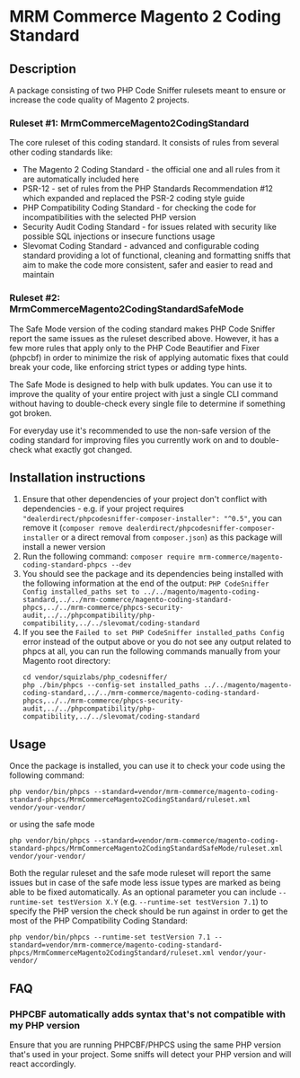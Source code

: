 # MRM Commerce Magento 2 Coding Standard

## Description
A package consisting of two PHP Code Sniffer rulesets meant to ensure or increase the code quality of Magento 2 projects.
### Ruleset #1: MrmCommerceMagento2CodingStandard
The core ruleset of this coding standard. It consists of rules from several other coding standards like:
- The Magento 2 Coding Standard - the official one and all rules from it are automatically included here
- PSR-12 - set of rules from the PHP Standards Recommendation #12 which expanded and replaced the PSR-2 coding
  style guide
- PHP Compatibility Coding Standard - for checking the code for incompatibilities with the selected PHP version
- Security Audit Coding Standard - for issues related with security like possible SQL injections or insecure functions
  usage
- Slevomat Coding Standard - advanced and configurable coding standard providing a lot of functional, cleaning
  and formatting sniffs that aim to make the code more consistent, safer and easier to read and maintain

### Ruleset #2: MrmCommerceMagento2CodingStandardSafeMode
The Safe Mode version of the coding standard makes PHP Code Sniffer report the same issues as the ruleset described above.
However, it has a few more rules that apply only to the PHP Code Beautifier and Fixer (phpcbf) in order to minimize the
risk of applying automatic fixes that could break your code, like enforcing strict types or adding type hints. 

The Safe Mode is designed to help with bulk updates. You can use it to improve the quality of your entire project with
just a single CLI command without having to double-check every single file to determine if something got broken.

For everyday use it's recommended to use the non-safe version of the coding standard for improving files you currently
work on and to double-check what exactly got changed.

## Installation instructions
1. Ensure that other dependencies of your project don't conflict with 
   dependencies - e.g. if your project requires `"dealerdirect/phpcodesniffer-composer-installer": "^0.5"`, 
   you can remove it (`composer remove dealerdirect/phpcodesniffer-composer-installer` or a direct removal from 
   `composer.json`) as this package will install a newer version
2. Run the following command: `composer require mrm-commerce/magento-coding-standard-phpcs --dev`
3. You should see the package and its dependencies being installed with the following information at the 
   end of the output:
   ```PHP CodeSniffer Config installed_paths set to ../../magento/magento-coding-standard,../../mrm-commerce/magento-coding-standard-phpcs,../../mrm-commerce/phpcs-security-audit,../../phpcompatibility/php-compatibility,../../slevomat/coding-standard```
4. If you see the `Failed to set PHP CodeSniffer installed_paths Config` error instead of the output above or you do not
   see any output related to phpcs at all, you can run the following commands manually from your Magento root directory:
   ```
   cd vendor/squizlabs/php_codesniffer/
   php ./bin/phpcs --config-set installed_paths ../../magento/magento-coding-standard,../../mrm-commerce/magento-coding-standard-phpcs,../../mrm-commerce/phpcs-security-audit,../../phpcompatibility/php-compatibility,../../slevomat/coding-standard
   ```

## Usage
Once the package is installed, you can use it to check your code using the following command:
```
php vendor/bin/phpcs --standard=vendor/mrm-commerce/magento-coding-standard-phpcs/MrmCommerceMagento2CodingStandard/ruleset.xml vendor/your-vendor/
```
or using the safe mode
```
php vendor/bin/phpcs --standard=vendor/mrm-commerce/magento-coding-standard-phpcs/MrmCommerceMagento2CodingStandardSafeMode/ruleset.xml vendor/your-vendor/
```
Both the regular ruleset and the safe mode ruleset will report the same issues but in case of the safe mode less issue
types are marked as being able to be fixed automatically. 
As an optional parameter you can include `--runtime-set testVersion X.Y` (e.g. `--runtime-set testVersion 7.1`) to
specify the PHP version the check should be run against in order to get the most of the PHP Compatibility Coding 
Standard:
```
php vendor/bin/phpcs --runtime-set testVersion 7.1 --standard=vendor/mrm-commerce/magento-coding-standard-phpcs/MrmCommerceMagento2CodingStandard/ruleset.xml vendor/your-vendor/
```

## FAQ
### PHPCBF automatically adds syntax that's not compatible with my PHP version
Ensure that you are running PHPCBF/PHPCS using the same PHP version that's used in your project. Some sniffs will detect your PHP version and will react accordingly. 

